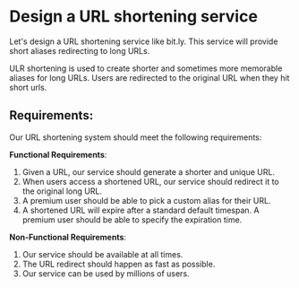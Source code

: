 # Design a URL shortening service

Let's design a URL shortening service like bit.ly. This service will provide short aliases redirecting to long URLs.

ULR shortening is used to create shorter and sometimes more memorable aliases for long URLs. Users are redirected to the original URL when they hit short urls.

## Requirements:

Our URL shortening system should meet the following requirements:

**Functional Requirements**:

1. Given a URL, our service should generate a shorter and unique URL.
2. When users access a shortened URL, our service should redirect it to the original long URL.
3. A premium user should be able to pick a custom alias for their URL.
4. A shortened URL will expire after a standard default timespan. A premium user should be able to specify the expiration time.

**Non-Functional Requirements**:

1. Our service should be available at all times.
2. The URL redirect should happen as fast as possible.
3. Our service can be used by millions of users.
